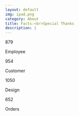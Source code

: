 ```yaml
---
layout: default
img: ipad.png
category: About
title: Facts:<br>Special Thanks
description: |
---
```

  <div class="counter">
    <div class="container">
        <div class="row">
            <div class="col-lg-3 col-md-3 col-sm-3 col-xs-12">
                <div class="employees">
                    <p class="counter-count">879</p>
                    <p class="employee-p">Employee</p>
                </div>
            </div>
            <div class="col-lg-3 col-md-3 col-sm-3 col-xs-12">
                <div class="customer">
                    <p class="counter-count">954</p>
                    <p class="customer-p">Customer</p>
                </div>
            </div>
            <div class="col-lg-3 col-md-3 col-sm-3 col-xs-12">
                <div class="design">
                    <p class="counter-count">1050</p>
                    <p class="design-p">Design</p>
                </div>
            </div>
            <div class="col-lg-3 col-md-3 col-sm-3 col-xs-12">
                <div class="order">
                    <p class="counter-count">652</p>
                    <p class="order-p">Orders</p>
                </div>
            </div>
        </div>
    </div>
  </div>
  <script type="text/javascript">
    $('.counter-count').each(function () {
        $(this).prop('Counter',0).animate({
            Counter: $(this).text()
        }, {
            duration: 5000,
            easing: 'swing',
            step: function (now) {
                $(this).text(Math.ceil(now));
            }
        });
    });
  </script>